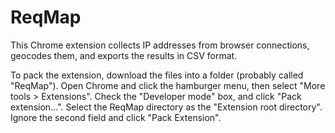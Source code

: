 # ReqMap
This Chrome extension collects IP addresses from browser connections, geocodes them, and exports the results in CSV format.

To pack the extension, download the files into a folder (probably called "ReqMap"). Open Chrome and click the hamburger menu, then select "More tools > Extensions". Check the "Developer mode" box, and click "Pack extension...". Select the ReqMap directory as the "Extension root directory". Ignore the second field and click "Pack Extension".
